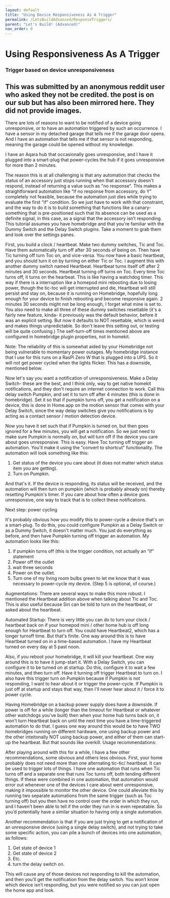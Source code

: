 ```yaml
---
layout: default
title: "Using Device Responsiveness As A Trigger"
permalink: /LetsBuildAdvanced/ResponseTriggers/
parent: "Let's Build! (Advanced)"
nav_order: 9
---
```

# Using Responsiveness As A Trigger
### Trigger based on device unresponsiveness
This was submitted by an anonymous reddit user who asked they not be credited. the post is on our sub but has also been mirrored here. They did not provide images.
---

There are lots of reasons to want to be notified of a device going unresponsive, or to have an automation triggered by such an occurrence. I have a sensor in my detached garage that tells me if the garage door opens. And I have an automation that tells me if that sensor is not responding, meaning the garage could be opened without my knowledge.

I have an Aqara hub that occasionally goes unresponsive, and I have it plugged into a smart-plug that power-cycles the hub if it goes unresponsive for more than 2 minutes.

The reason this is at all challenging is that any automation that checks the status of an accessory just stops running when that accessory doesn't respond, instead of returning a value such as "no response". This makes a straightforward automation like “if no response from accessory, do Y” completely not feasible, because the automation just dies while trying to evaluate the first “if” condition. So we just have to work with that constraint, and the way to do it is to build something that functions like a canary- something that is pre-positioned such that its absence can be used as a definite signal, in this case, as a signal that the accessory isn’t responding.
This tutorial assumes you have homebridge and that you're familiar with the Dummy Switch and the Delay Switch plugins. Take a moment to grab them and look over the settings panes.

First, you build a clock / heartbeat. Make two dummy switches, Tic and Toc. Have them automatically turn off after 30 seconds of being on. Then have Tic turning off turn Toc on, and vice-versa. You now have a basic heartbeat, and you should turn it on by turning on either Tic or Toc. I augment this with another dummy switch named Heartbeat. Heartbeat turns itself off after 2 minutes and 30 seconds. Heartbeat turning off turns on Toc. Every time Toc turns off, it turns on the hearbeat. This is like having a watchdog timer. This way if there is a interruption like a homepod mini rebooting due to losing power, though the tic-toc will get interrupted and die, Heartbeat will still persist and stay on, because it is running on Homebridge, hopefully long enough for your device to finish rebooting and become responsive again. 2 minutes 30 seconds might not be long enough, I forget what mine is set to. You also need to make all three of these dummy switches resettable (it's a fairly new feature, kinda- it previously was the default behavior, before it was an explicit setting. But now it defaults to NOT resettable, which is weird and makes things unpredictable. So don't leave this setting out, or testing will be quite confusing.) The self-turn-off times mentioned above are configured in homebridge plugin properties, not in homekit.

Note: The reliability of this is somewhat aided by your Homebridge not being vulnerable to momentary power outages. My homebridge instance that I use for this runs on a RasPi Zero W that is plugged into a UPS. So it will not get power cycled when the lights flicker. This has a downside, mentioned below.

Now let's say you want a notification of unresponsiveness. Make a Delay Switch- these are the best, and I think only, way to get native homekit notifications, and they don't require an internet connection to work. Call this delay switch Pumpkin, and set it to turn off after 4 minutes (this is done in homebridge). Set it so that if pumpkin turns off, you get a notification on a device, this is done in Home.app on the motion sensor that comes with your Delay Switch, since the way delay switches give you notifications is by acting as a contact sensor / motion detection device.

Now you have it set such that if Pumpkin is turned on, but then goes ignored for a few minutes, you will get a notification. So we just need to make sure Pumpkin is normally on, but will turn off if the device you care about goes unresponsive. This is easy. Have Toc turning off trigger an automation. You'll make it using the "convert to shortcut" functionality. The automation will look something like this:

1. Get status of the device you care about (it does not matter which status item you are getting).
2. Turn on Pumpkin.

And that's it. If the device is responding, its status will be received, and the automation will then turn on pumpkin (which is probably already on) thereby resetting Pumpkin's timer. If you care about how often a device goes unresponsive, one way to track that is to collect these notifications.

Next step: power cycling

It's probably obvious how you modify this to power-cycle a device that's on a smart-plug. To do this, you could configure Pumpkin as a Delay Switch or as a Dummy Switch, it doesn't matter much. You just do everything as before, and then have Pumpkin turning off trigger an automation. My automation looks like this:

1. if pumpkin turns off (this is the trigger condition, not actually an “if” statement
2. Power off the outlet
3. wait three seconds
4. Power on the outlet.
5. Turn one of my living room bulbs green to let me know that it was necessary to power-cycle my device. (Step 5 is optional, of course.)

Augmentations: There are several ways to make this more robust. I mentioned the Heartbeat addition above when talking about Tic and Toc. This is also useful because Siri can be told to turn on the heartbeat, or asked about the heartbeat.

Automated Startup: There is very little you can do to turn your clock / heartbeat back on if your homepod mini / other home hub is off long enough for Heartbeat to turn off. You could have Heartbeat2, which has a longer turnoff time. But that's finite. One way around this is to have Heartbeat turned on in a time-based automation. I have my Heartbeat turned on every day at 5 past noon.

Also, if you reboot your homebridge, it will kill your heartbeat. One way around this is to have it jump-start it. With a Delay Switch, you can configure it to be turned on at startup. Do this, configure it to wait a few minutes, and then turn off. Have it turning off trigger Heartbeat to turn on. I also have this trigger turn on Pumpkin because if Pumpkin is not responding, I want to hear about it or trigger the power-cycle. If Pumpkin is just off at startup and stays that way, then I'll never hear about it / force it to power cycle.

Having Homebridge on a backup power supply does have a downside. If power is off for a while (longer than the timeout for Heartbeat or whatever other watchdogs you've built) then when your home hub turns back on, it won't turn Heartbeat back on until the next time you have a time-triggered automation to do that. I guess one way around this would be to have TWO homebridges running on different hardware, one using backup power and the other inteitonally NOT using backup power, and either of them can start-up the heartbeat. But that sounds like overkill.
Usage recommendations:

After playing around with this for a while, I have a few other recommendations, some obvious and others less obvious. First, your home probably does not need more than one alternating tic-tic/ heartbeat. It can be used to trigger lots of things. I have one automation that runs when Tic turns off and a separate one that runs Toc turns off, both tending different things. If these were combined in one automation, that automation would error out whenever one of the devices I care about went unresponsive, making it impossible to monitor the other device. One could alleviate this by running two separate automations from the same trigger (such as Toc turning off) but you then have no control over the order in which they run, and I haven’t been able to tell if the order they run in is even repeatable. So you’d potentially have a similar situation to having only a single automation.

Another recommendation is that if you are just trying to get a notification of an unresponsive device (using a single delay switch), and not trying to take some specific action, you can pile a bunch of devices into one automation, as follows:

1. Get state of device 1
2. Get state of device 2
3. Etc.
4. turn the delay switch on.

This will cause any of those devices not responding to kill the automation, and then you’ll get the notification from the delay switch. You won’t know which device isn’t responding, but you were notified so you can just open the home app and look.
